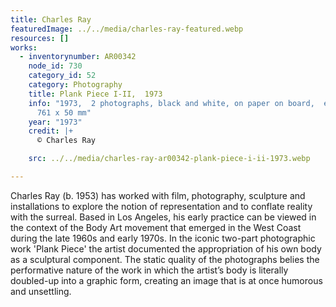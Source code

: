 ```yaml
---
title: Charles Ray
featuredImage: ../../media/charles-ray-featured.webp
resources: []
works:
  - inventorynumber: AR00342
    node_id: 730
    category_id: 52
    category: Photography
    title: Plank Piece I-II,  1973
    info: "1973,  2 photographs, black and white, on paper on board,  each: 1090 x
      761 x 50 mm"
    year: "1973"
    credit: |+
      © Charles Ray

    src: ../../media/charles-ray-ar00342-plank-piece-i-ii-1973.webp

---
```


Charles Ray (b. 1953) has worked with film, photography, sculpture and installations to explore the notion of representation and to conflate reality with the surreal. Based in Los Angeles, his early practice can be viewed in the context of the Body Art movement that emerged in the West Coast during the late 1960s and early 1970s. In the iconic two-part photographic work 'Plank Piece' the artist documented the appropriation of his own body as a sculptural component. The static quality of the photographs belies the performative nature of the work in which the artist’s body is literally doubled-up into a graphic form, creating an image that is at once humorous and unsettling.